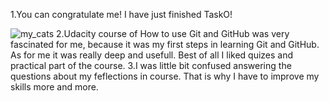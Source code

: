 1.You can congratulate me! I have just finished TaskO!

![my_cats](https://media.giphy.com/media/QDRJ6IJzFSR1K/giphy.gif)
2.Udacity course of How to use Git and GitHub was very fascinated for me, because it was my first steps in learning Git and GitHub. As for me it was really deep and usefull. Best of all I liked quizes and practical part of the course.
3.I was little bit confused answering the questions about my feflections in course. That is why I have to improve my skills more and more.
